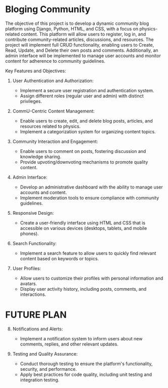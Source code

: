 # Bloging Community
The objective of this project is to develop a dynamic community blog platform using Django, Python, HTML, and CSS, with a focus on physics-related content. This platform will allow users to register, log in, and contribute community-related articles, discussions, and resources. The project will implement full CRUD functionality, enabling users to Create, Read, Update, and Delete their own posts and comments. Additionally, an admin interface will be implemented to manage user accounts and monitor content for adherence to community guidelines.

Key Features and Objectives:

1. User Authentication and Authorization:
   - Implement a secure user registration and authentication system.
   - Assign different roles (regular user and admin) with distinct privileges.

2. CommU-Centric Content Management:
   - Enable users to create, edit, and delete blog posts, articles, and resources related to physics.
   - Implement a categorization system for organizing content topics.

3. Community Interaction and Engagement:
   - Enable users to comment on posts, fostering discussion and knowledge sharing.
   - Provide upvoting/downvoting mechanisms to promote quality content.

4. Admin Interface:
   - Develop an administrative dashboard with the ability to manage user accounts and content.
   - Implement moderation tools to ensure compliance with community guidelines.

5. Responsive Design:
   - Create a user-friendly interface using HTML and CSS that is accessible on various devices (desktops, tablets, and mobile phones).

6. Search Functionality:
   - Implement a search feature to allow users to quickly find relevant content based on keywords or  topics.

7. User Profiles:
   - Allow users to customize their profiles with personal information and avatars.
   - Display user activity history, including posts, comments, and interactions.

# FUTURE PLAN
8. Notifications and Alerts:
   - Implement a notification system to inform users about new comments, replies, and other relevant updates.

9. Testing and Quality Assurance:
   - Conduct thorough testing to ensure the platform's functionality, security, and performance.
   - Apply best practices for code quality, including unit testing and integration testing.

